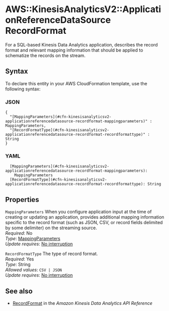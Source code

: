 # AWS::KinesisAnalyticsV2::ApplicationReferenceDataSource RecordFormat<a name="aws-properties-kinesisanalyticsv2-applicationreferencedatasource-recordformat"></a>

 For a SQL\-based Kinesis Data Analytics application, describes the record format and relevant mapping information that should be applied to schematize the records on the stream\. 

## Syntax<a name="aws-properties-kinesisanalyticsv2-applicationreferencedatasource-recordformat-syntax"></a>

To declare this entity in your AWS CloudFormation template, use the following syntax:

### JSON<a name="aws-properties-kinesisanalyticsv2-applicationreferencedatasource-recordformat-syntax.json"></a>

```
{
  "[MappingParameters](#cfn-kinesisanalyticsv2-applicationreferencedatasource-recordformat-mappingparameters)" : MappingParameters,
  "[RecordFormatType](#cfn-kinesisanalyticsv2-applicationreferencedatasource-recordformat-recordformattype)" : String
}
```

### YAML<a name="aws-properties-kinesisanalyticsv2-applicationreferencedatasource-recordformat-syntax.yaml"></a>

```
  [MappingParameters](#cfn-kinesisanalyticsv2-applicationreferencedatasource-recordformat-mappingparameters): 
    MappingParameters
  [RecordFormatType](#cfn-kinesisanalyticsv2-applicationreferencedatasource-recordformat-recordformattype): String
```

## Properties<a name="aws-properties-kinesisanalyticsv2-applicationreferencedatasource-recordformat-properties"></a>

`MappingParameters`  <a name="cfn-kinesisanalyticsv2-applicationreferencedatasource-recordformat-mappingparameters"></a>
When you configure application input at the time of creating or updating an application, provides additional mapping information specific to the record format \(such as JSON, CSV, or record fields delimited by some delimiter\) on the streaming source\.  
*Required*: No  
*Type*: [MappingParameters](aws-properties-kinesisanalyticsv2-applicationreferencedatasource-mappingparameters.md)  
*Update requires*: [No interruption](https://docs.aws.amazon.com/AWSCloudFormation/latest/UserGuide/using-cfn-updating-stacks-update-behaviors.html#update-no-interrupt)

`RecordFormatType`  <a name="cfn-kinesisanalyticsv2-applicationreferencedatasource-recordformat-recordformattype"></a>
The type of record format\.  
*Required*: Yes  
*Type*: String  
*Allowed values*: `CSV | JSON`  
*Update requires*: [No interruption](https://docs.aws.amazon.com/AWSCloudFormation/latest/UserGuide/using-cfn-updating-stacks-update-behaviors.html#update-no-interrupt)

## See also<a name="aws-properties-kinesisanalyticsv2-applicationreferencedatasource-recordformat--seealso"></a>
+  [RecordFormat](https://docs.aws.amazon.com/kinesisanalytics/latest/apiv2/API_RecordFormat.html) in the *Amazon Kinesis Data Analytics API Reference* 

